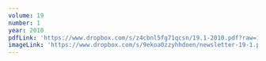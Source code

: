 ```yaml
---
volume: 19
number: 1
year: 2010
pdfLink: 'https://www.dropbox.com/s/z4cbnl5fg71qcsn/19.1-2010.pdf?raw=1'
imageLink: 'https://www.dropbox.com/s/9ekoa0zzyhhdoen/newsletter-19-1.png?raw=1'
---
```

